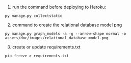 1. run the command before deploying to Heroku:

```
py manage.py collectstatic
```

2. command to create the relational database model png

```
py manage.py graph_models -a -g --arrow-shape normal -o assets/doc/images/relational_database_model.png
```

3. create or update requirements.txt

```
pip freeze > requirements.txt
```

